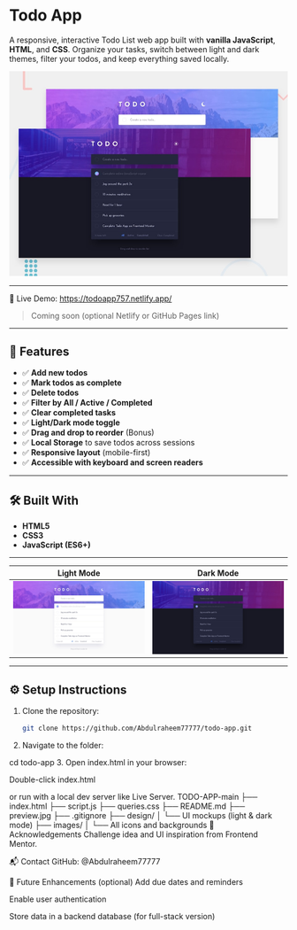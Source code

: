 # Todo App

A responsive, interactive Todo List web app built with **vanilla JavaScript**, **HTML**, and **CSS**. Organize your tasks, switch between light and dark themes, filter your todos, and keep everything saved locally.

![Preview of the Todo App](./preview.jpg)

---

🔗 Live Demo: https://todoapp757.netlify.app/

> Coming soon (optional Netlify or GitHub Pages link)

---

## 📁 Features

- ✅ **Add new todos**
- ✅ **Mark todos as complete**
- ✅ **Delete todos**
- ✅ **Filter by All / Active / Completed**
- ✅ **Clear completed tasks**
- ✅ **Light/Dark mode toggle**
- ✅ **Drag and drop to reorder** (Bonus)
- ✅ **Local Storage** to save todos across sessions
- ✅ **Responsive layout** (mobile-first)
- ✅ **Accessible with keyboard and screen readers**

---

## 🛠️ Built With

- **HTML5**
- **CSS3**
- **JavaScript (ES6+)**

---

| Light Mode                                       | Dark Mode                                      |
| ------------------------------------------------ | ---------------------------------------------- |
| ![Light Mode](./design/desktop-design-light.jpg) | ![Dark Mode](./design/desktop-design-dark.jpg) |

---

## ⚙️ Setup Instructions

1. Clone the repository:
   ```bash
   git clone https://github.com/Abdulraheem77777/todo-app.git
   ```
2. Navigate to the folder:

cd todo-app 3. Open index.html in your browser:

Double-click index.html

or run with a local dev server like Live Server.
TODO-APP-main
├── index.html
├── script.js
├── queries.css
├── README.md
├── preview.jpg
├── .gitignore
├── design/
│ └── UI mockups (light & dark mode)
├── images/
│ └── All icons and backgrounds
🙌 Acknowledgements
Challenge idea and UI inspiration from Frontend Mentor.

📬 Contact
GitHub: @Abdulraheem77777

🧠 Future Enhancements (optional)
Add due dates and reminders

Enable user authentication

Store data in a backend database (for full-stack version)

